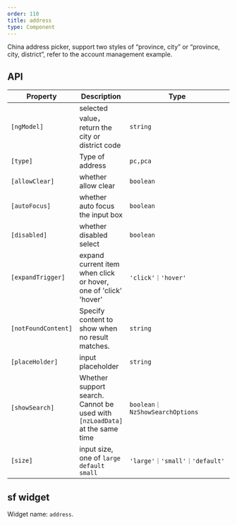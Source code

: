 ```yaml
---
order: 110
title: address
type: Component
---
```


China address picker, support two styles of “province, city” or “province, city, district”, refer to the account management example.

## API

| Property | Description | Type | Default |
|----------|----|----------|--------|
| `[ngModel]` | selected value， return the city or district code | `string` | - |
| `[type]` | Type of address | `pc,pca` | `pca`   |
| `[allowClear]` | whether allow clear | `boolean` | `true` |
| `[autoFocus]` | whether auto focus the input box | `boolean` | `false` |
| `[disabled]` | whether disabled select | `boolean` | `false` |
| `[expandTrigger]` | expand current item when click or hover, one of 'click' 'hover' | `'click'｜'hover'` | `'click'` |
| `[notFoundContent]` | Specify content to show when no result matches. | `string` | - |
| `[placeHolder]` | input placeholder | `string` | `'请选择所在地'` |
| `[showSearch]` | Whether support search. Cannot be used with `[nzLoadData]` at the same time | `boolean｜NzShowSearchOptions` | `false` |
| `[size]` | input size, one of `large` `default` `small` | `'large'｜'small'｜'default'` | `'default'` |

## sf widget

Widget name: `address`.